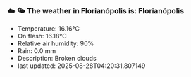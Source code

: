 ### ☁️ 🌤️  The weather in Florianópolis is: Florianópolis

- Temperature: 16.16°C
- On flesh: 16.18°C
- Relative air humidity: 90%
- Rain: 0.0 mm
- Description: Broken clouds
- last updated: 2025-08-28T04:20:31.807149
